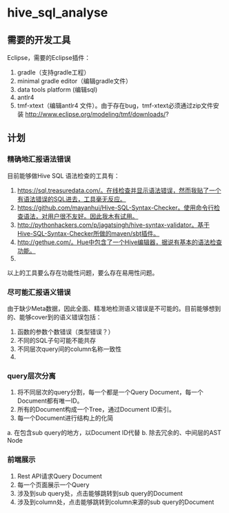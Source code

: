 # hive_sql_analyse

## 需要的开发工具
Eclipse，需要的Eclipse插件：

1. gradle（支持gradle工程）
2. minimal gradle editor（编辑gradle文件）
3. data tools platform (编辑sql)
4. antlr4
5. tmf-xtext（编辑antlr4 文件）。由于存在bug，tmf-xtext必须通过zip文件安装 http://www.eclipse.org/modeling/tmf/downloads/?

## 计划
### 精确地汇报语法错误
目前能够做Hive SQL 语法检查的工具有：

1. https://sql.treasuredata.com/。在线检查并显示语法错误，然而我贴了一个有语法错误的SQL进去，工具毫无反应。
2. https://github.com/mayanhui/Hive-SQL-Syntax-Checker。使用命令行检查语法，对用户很不友好。因此我木有试用。
3. http://pythonhackers.com/p/jagatsingh/hive-syntax-validator。基于Hive-SQL-Syntax-Checker所做的maven/sbt插件。
4. http://gethue.com/。Hue中包含了一个Hive编辑器，据说有基本的语法检查功能。
5. 

以上的工具要么存在功能性问题，要么存在易用性问题。

### 尽可能汇报语义错误
由于缺少Meta数据，因此全面、精准地检测语义错误是不可能的。目前能够想到的、能够cover到的语义错误包括：

1. 函数的参数个数错误（类型错误？）
2. 不同的SQL子句可能不能共存
3. 不同层次query间的column名称一致性
4. 

### query层次分离
1. 将不同层次的query分割，每一个都是一个Query Document，每一个Document都有唯一ID。
2. 所有的Document构成一个Tree，通过Document ID索引。
3. 每一个Document进行结构上的化简

  a. 在包含sub query的地方，以Document ID代替
  b. 除去冗余的、中间层的AST Node
  
### 前端展示
1. Rest API请求Query Document
2. 每一个页面展示一个Query
3. 涉及到sub query处，点击能够跳转到sub query的Document
4. 涉及到column处，点击能够跳转到column来源的sub query的Document
